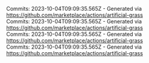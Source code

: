 Commits: 2023-10-04T09:09:35.565Z - Generated via https://github.com/marketplace/actions/artificial-grass
<br>
Commits: 2023-10-04T09:09:35.565Z - Generated via https://github.com/marketplace/actions/artificial-grass
<br>
Commits: 2023-10-04T09:09:35.565Z - Generated via https://github.com/marketplace/actions/artificial-grass
<br>
Commits: 2023-10-04T09:09:35.565Z - Generated via https://github.com/marketplace/actions/artificial-grass
<br>
